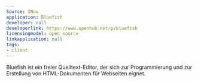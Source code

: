 ```yaml
---
Source: SNow
application: Bluefish
developer: null
developerlink: https://www.openhub.net/p/bluefish
licensingmodel: open source
linkapplication: null
tags:
- client
---
```

Bluefish ist ein freier Quelltext-Editor, der sich zur Programmierung und zur Erstellung von HTML-Dokumenten für Webseiten eignet. 
